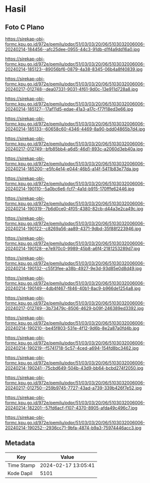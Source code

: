 # Hasil

## Foto C Plano

https://sirekap-obj-formc.kpu.go.id/972e/pemilu/pdpr/51/03/03/20/06/5103032006006-20240214-184456--afc25dee-0955-44c3-91db-d1f4a9dd16a0.jpg

https://sirekap-obj-formc.kpu.go.id/972e/pemilu/pdpr/51/03/03/20/06/5103032006006-20240214-185123--89056bf6-0879-4a38-8345-06b4a8f40839.jpg

https://sirekap-obj-formc.kpu.go.id/972e/pemilu/pdpr/51/03/03/20/06/5103032006006-20240217-012748--dea07331-9031-4f61-9d0c-13e911d728a8.jpg

https://sirekap-obj-formc.kpu.go.id/972e/pemilu/pdpr/51/03/03/20/06/5103032006006-20240214-185127--17af11d5-edae-41a3-a17c-f77f18ed3e66.jpg

https://sirekap-obj-formc.kpu.go.id/972e/pemilu/pdpr/51/03/03/20/06/5103032006006-20240214-185133--60658c60-4346-4469-8a90-bdd04865b7d4.jpg

https://sirekap-obj-formc.kpu.go.id/972e/pemilu/pdpr/51/03/03/20/06/5103032006006-20240217-012749--bfb85bb4-a6d5-46d1-893c-a2060d3eb40a.jpg

https://sirekap-obj-formc.kpu.go.id/972e/pemilu/pdpr/51/03/03/20/06/5103032006006-20240214-185200--e5fc4e14-e044-46b5-a14f-5411b83e77da.jpg

https://sirekap-obj-formc.kpu.go.id/972e/pemilu/pdpr/51/03/03/20/06/5103032006006-20240214-190110--5a0bc6e6-fcf7-4a1d-b915-170fffe62446.jpg

https://sirekap-obj-formc.kpu.go.id/972e/pemilu/pdpr/51/03/03/20/06/5103032006006-20240214-190319--7b6d0ce0-4f05-4380-82cb-d44a3e2ca49c.jpg

https://sirekap-obj-formc.kpu.go.id/972e/pemilu/pdpr/51/03/03/20/06/5103032006006-20240214-190122--c8269a56-aa89-4371-9dbd-35f88f223946.jpg

https://sirekap-obj-formc.kpu.go.id/972e/pemilu/pdpr/51/03/03/20/06/5103032006006-20240214-190128--e7e970c0-9989-45b8-a6f4-2181253289d7.jpg

https://sirekap-obj-formc.kpu.go.id/972e/pemilu/pdpr/51/03/03/20/06/5103032006006-20240214-190132--c55f3fee-a38b-4927-9e3d-93d85e0d8d49.jpg

https://sirekap-obj-formc.kpu.go.id/972e/pemilu/pdpr/51/03/03/20/06/5103032006006-20240214-190149--4db4f467-f846-40b1-8ac9-b966de1254a8.jpg

https://sirekap-obj-formc.kpu.go.id/972e/pemilu/pdpr/51/03/03/20/06/5103032006006-20240217-012749--3b73479c-8506-4629-b09f-246389ed3392.jpg

https://sirekap-obj-formc.kpu.go.id/972e/pemilu/pdpr/51/03/03/20/06/5103032006006-20240214-190210--be45f803-531e-4f12-9d6b-8e2a87a0fd4b.jpg

https://sirekap-obj-formc.kpu.go.id/972e/pemilu/pdpr/51/03/03/20/06/5103032006006-20240214-190219--f5741718-5c57-4ced-a694-154fd8bc3462.jpg

https://sirekap-obj-formc.kpu.go.id/972e/pemilu/pdpr/51/03/03/20/06/5103032006006-20240214-190241--75cbd649-504b-43d9-bb64-bcbd274f2050.jpg

https://sirekap-obj-formc.kpu.go.id/972e/pemilu/pdpr/51/03/03/20/06/5103032006006-20240217-012750--259b9745-7727-43ad-a739-339b426f7e52.jpg

https://sirekap-obj-formc.kpu.go.id/972e/pemilu/pdpr/51/03/03/20/06/5103032006006-20240214-182201--57fd6acf-f107-4370-8905-afda49c496c7.jpg

https://sirekap-obj-formc.kpu.go.id/972e/pemilu/pdpr/51/03/03/20/06/5103032006006-20240214-190252--2936cc71-9bfa-4874-b9a3-75974446acc3.jpg


## Metadata

| Key        | Value               |
| ---------- | ------------------- |
| Time Stamp | 2024-02-17 13:05:41 |
| Kode Dapil | 5101                |



